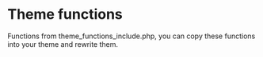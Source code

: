 # Theme functions

Functions from theme_functions_include.php, you can copy these functions into your theme and rewrite them.
